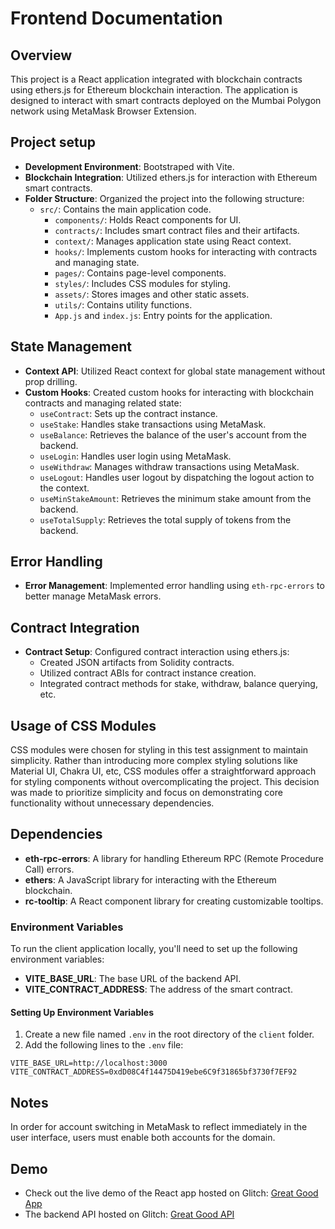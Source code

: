 # Frontend Documentation

## Overview

This project is a React application integrated with blockchain contracts using ethers.js for Ethereum blockchain interaction. The application is designed to interact with smart contracts deployed on the Mumbai Polygon network using MetaMask Browser Extension.

## Project setup

-   **Development Environment**: Bootstraped with Vite.
-   **Blockchain Integration**: Utilized ethers.js for interaction with Ethereum smart contracts.
-   **Folder Structure**: Organized the project into the following structure:
    -   `src/`: Contains the main application code.
        -   `components/`: Holds React components for UI.
        -   `contracts/`: Includes smart contract files and their artifacts.
        -   `context/`: Manages application state using React context.
        -   `hooks/`: Implements custom hooks for interacting with contracts and managing state.
        -   `pages/`: Contains page-level components.
        -   `styles/`: Includes CSS modules for styling.
        -   `assets/`: Stores images and other static assets.
        -   `utils/`: Contains utility functions.
        -   `App.js` and `index.js`: Entry points for the application.

## State Management

-   **Context API**: Utilized React context for global state management without prop drilling.
-   **Custom Hooks**: Created custom hooks for interacting with blockchain contracts and managing related state:
    -   `useContract`: Sets up the contract instance.
    -   `useStake`: Handles stake transactions using MetaMask.
    -   `useBalance`: Retrieves the balance of the user's account from the backend.
    -   `useLogin`: Handles user login using MetaMask.
    -   `useWithdraw`: Manages withdraw transactions using MetaMask.
    -   `useLogout`: Handles user logout by dispatching the logout action to the context.
    -   `useMinStakeAmount`: Retrieves the minimum stake amount from the backend.
    -   `useTotalSupply`: Retrieves the total supply of tokens from the backend.

## Error Handling

-   **Error Management**: Implemented error handling using `eth-rpc-errors` to better manage MetaMask errors.

## Contract Integration

-   **Contract Setup**: Configured contract interaction using ethers.js:
    -   Created JSON artifacts from Solidity contracts.
    -   Utilized contract ABIs for contract instance creation.
    -   Integrated contract methods for stake, withdraw, balance querying, etc.

## Usage of CSS Modules

CSS modules were chosen for styling in this test assignment to maintain simplicity. Rather than introducing more complex styling solutions like Material UI, Chakra UI, etc, CSS modules offer a straightforward approach for styling components without overcomplicating the project. This decision was made to prioritize simplicity and focus on demonstrating core functionality without unnecessary dependencies.

## Dependencies

-   **eth-rpc-errors**: A library for handling Ethereum RPC (Remote Procedure Call) errors.
-   **ethers**: A JavaScript library for interacting with the Ethereum blockchain.
-   **rc-tooltip**: A React component library for creating customizable tooltips.

### Environment Variables

To run the client application locally, you'll need to set up the following environment variables:

-   **VITE_BASE_URL**: The base URL of the backend API.
-   **VITE_CONTRACT_ADDRESS**: The address of the smart contract.

#### Setting Up Environment Variables

1. Create a new file named `.env` in the root directory of the `client` folder.
2. Add the following lines to the `.env` file:

```
VITE_BASE_URL=http://localhost:3000
VITE_CONTRACT_ADDRESS=0xdD08C4f14475D419ebe6C9f31865bf3730f7EF92

```

## Notes

In order for account switching in MetaMask to reflect immediately in the user interface, users must enable both accounts for the domain.

## Demo

-   Check out the live demo of the React app hosted on Glitch: [Great Good App](https://great-good-app.glitch.me/)
-   The backend API hosted on Glitch: [Great Good API](https://great-good-api.glitch.me/)
